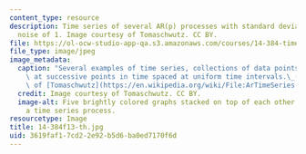 ```yaml
---
content_type: resource
description: Time series of several AR(p) processes with standard deviation of the
  noise of 1. Image courtesy of Tomaschwutz. CC BY.
file: https://ol-ocw-studio-app-qa.s3.amazonaws.com/courses/14-384-time-series-analysis-fall-2013/3619faf17cd22e92b5d6ba0ed7170f6d_14-384f13-th.jpg
file_type: image/jpeg
image_metadata:
  caption: "Several examples of time series, collections of data points,\_measured\
    \ at successive points in time spaced at uniform time intervals.\_(Image courtesy\
    \ of [Tomaschwutz](https://en.wikipedia.org/wiki/File:ArTimeSeries.svg). CC BY.)"
  credit: Image courtesy of Tomaschwutz. CC BY.
  image-alt: Five brightly colored graphs stacked on top of each other. Each shows
    a time series process.
resourcetype: Image
title: 14-384f13-th.jpg
uid: 3619faf1-7cd2-2e92-b5d6-ba0ed7170f6d
---
```

